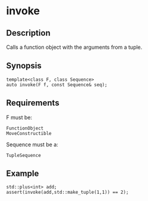 invoke
======

Description
-----------

Calls a function object with the arguments from a tuple.

Synopsis
--------

    template<class F, class Sequence>
    auto invoke(F f, const Sequence& seq);

Requirements
------------

F must be:

    FunctionObject
    MoveConstructible

Sequence must be a:

    TupleSequence

Example
-------

    std::plus<int> add;
    assert(invoke(add,std::make_tuple(1,1)) == 2);

